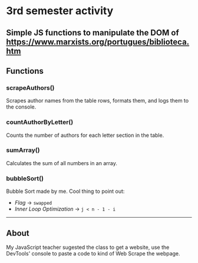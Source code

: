 # 3rd semester activity
Simple JS functions to manipulate the DOM of https://www.marxists.org/portugues/biblioteca.htm
---
## Functions
### scrapeAuthors()
Scrapes author names from the table rows, formats them, and logs them to the console.
### countAuthorByLetter()
Counts the number of authors for each letter section in the table.
### sumArray()
Calculates the sum of all numbers in an array.
### bubbleSort()
Bubble Sort made by me. Cool thing to point out:
- *Flag* -> ```swapped```
- *Inner Loop Optimization* -> ```j < n - 1 - i```
---
## About
My JavaScript teacher sugested the class to get a website, use the DevTools' console to paste a code to kind of Web Scrape the webpage.
